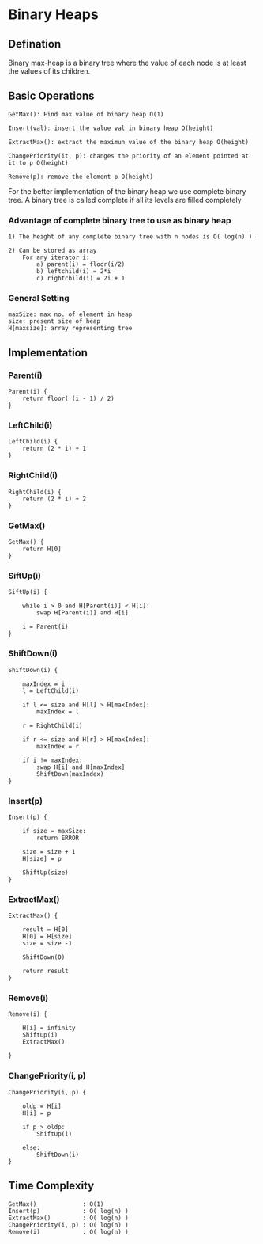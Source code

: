 # Binary Heaps

## Defination

Binary max-heap is a binary tree where the value of each node is at least the values of its children.

## Basic Operations

	GetMax(): Find max value of binary heap O(1)

	Insert(val): insert the value val in binary heap O(height)

	ExtractMax(): extract the maximun value of the binary heap O(height)

	ChangePriority(it, p): changes the priority of an element pointed at it to p O(height)

	Remove(p): remove the element p O(height)

For the better implementation of the binary heap we use complete binary tree.
	A binary tree is called complete if all its levels are filled completely

### Advantage of complete binary tree to use as binary heap

	1) The height of any complete binary tree with n nodes is O( log(n) ).
	
	2) Can be stored as array
		For any iterator i:
			a) parent(i) = floor(i/2)
			b) leftchild(i) = 2*i
			c) rightchild(i) = 2i + 1

### General Setting

	maxSize: max no. of element in heap
	size: present size of heap
	H[maxsize]: array representing tree
	

## Implementation

### Parent(i)

	Parent(i) {
		return floor( (i - 1) / 2)
	}


### LeftChild(i)

	LeftChild(i) {
		return (2 * i) + 1
	}

### RightChild(i)

	RightChild(i) {
		return (2 * i) + 2
	}

### GetMax()

	GetMax() {
		return H[0]
	}

### SiftUp(i)

	SiftUp(i) {

		while i > 0 and H[Parent(i)] < H[i]:
			swap H[Parent(i)] and H[i]

		i = Parent(i)
	}

### ShiftDown(i)

	ShiftDown(i) {

		maxIndex = i
		l = LeftChild(i)

		if l <= size and H[l] > H[maxIndex]:
			maxIndex = l

		r = RightChild(i)

		if r <= size and H[r] > H[maxIndex]:
			maxIndex = r

		if i != maxIndex:
			swap H[i] and H[maxIndex]
			ShiftDown(maxIndex)
	}

### Insert(p)

	Insert(p) {

		if size = maxSize:
			return ERROR

		size = size + 1
		H[size] = p

		ShiftUp(size)
	}

### ExtractMax()

	ExtractMax() {

		result = H[0]
		H[0] = H[size]
		size = size -1

		ShiftDown(0)

		return result
	}

### Remove(i)

	Remove(i) {

		H[i] = infinity
		ShiftUp(i)
		ExtractMax()

	}

### ChangePriority(i, p)

	ChangePriority(i, p) {

		oldp = H[i]
		H[i] = p

		if p > oldp:
			ShiftUp(i)

		else:
			ShiftDown(i)
	}


## Time Complexity

	GetMax()             : O(1)
	Insert(p)            : O( log(n) )
	ExtractMax()         : O( log(n) )
	ChangePriority(i, p) : O( log(n) )
	Remove(i)            : O( log(n) )
